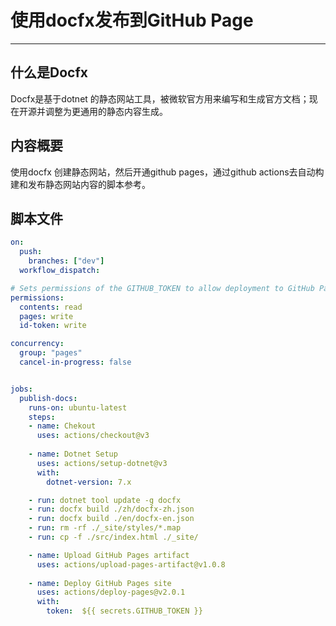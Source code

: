 # 使用docfx发布到GitHub Page
---

## 什么是Docfx
Docfx是基于dotnet 的静态网站工具，被微软官方用来编写和生成官方文档；现在开源并调整为更通用的静态内容生成。

## 内容概要
使用docfx 创建静态网站，然后开通github pages，通过github actions去自动构建和发布静态网站内容的脚本参考。


## 脚本文件
```yml
on:
  push:
    branches: ["dev"]
  workflow_dispatch:

# Sets permissions of the GITHUB_TOKEN to allow deployment to GitHub Pages
permissions:
  contents: read
  pages: write
  id-token: write

concurrency:
  group: "pages"
  cancel-in-progress: false


jobs:
  publish-docs:
    runs-on: ubuntu-latest
    steps:
    - name: Chekout
      uses: actions/checkout@v3
      
    - name: Dotnet Setup
      uses: actions/setup-dotnet@v3
      with:
        dotnet-version: 7.x

    - run: dotnet tool update -g docfx
    - run: docfx build ./zh/docfx-zh.json
    - run: docfx build ./en/docfx-en.json
    - run: rm -rf ./_site/styles/*.map
    - run: cp -f ./src/index.html ./_site/

    - name: Upload GitHub Pages artifact
      uses: actions/upload-pages-artifact@v1.0.8
        
    - name: Deploy GitHub Pages site
      uses: actions/deploy-pages@v2.0.1
      with:
        token:  ${{ secrets.GITHUB_TOKEN }}

```